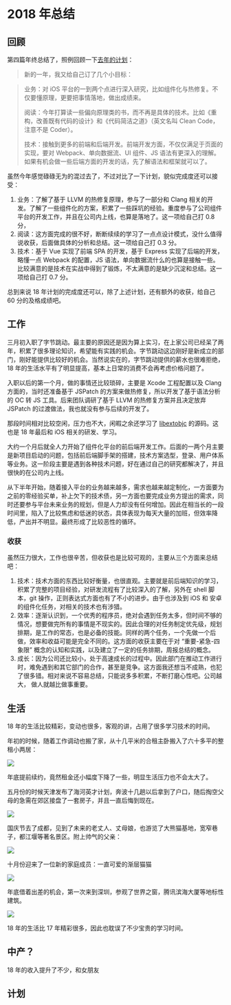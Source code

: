 # 2018 年总结

## 回顾

第四篇年终总结了，照例回顾一下[去年的计划](./2017-conclusion.md)：

> 新的一年，我又给自己订了几个小目标：

> 业务：对 iOS 平台的一到两个点进行深入研究，比如组件化与热修复。不仅要懂原理，更要把事情落地，做出成绩来。
> 
> 阅读：今年打算读一些偏向原理类的书，而不再是具体的技术。比如《重构，改善既有代码的设计》和《代码简洁之道》（英文名叫 Clean Code，注意不是 Coder）。
>
> 技术：接触到更多的前端和后端开发。前端开发方面，不仅仅满足于页面的实现，要对 Webpack、单向数据流、UI 组件、JS 语法有更深入的理解。如果有机会做一些后端方面的开发的话，先了解语法和框架就可以了。

虽然今年感觉碌碌无为的混过去了，不过对比了一下计划，貌似完成度还可以接受：

1. 业务：了解了基于 LLVM 的热修复原理，参与了一部分和 Clang 相关的开发。了解了一些组件化的方案，积累了一些踩坑的经验。重度参与了公司组件平台的开发工作，并且在公司内上线，也算是落地了。这一项给自己打 0.8 分，
2. 阅读：这方面完成的很不好，断断续续的学习了一点点设计模式，没什么值得说收获，后面做具体的分析和总结。这一项给自己打 0.3 分。
3. 技术：基于 Vue 实现了前端 SPA 的开发，基于 Express 实现了后端的开发，略懂一点 Webpack 的配置，JS 语法，单向数据流什么的也算是接触一些。比较满意的是技术在实战中得到了锻炼，不太满意的是缺少沉淀和总结。这一项给自己打 0.7 分。

总到来说 18 年计划的完成度还可以，除了上述计划，还有额外的收获，给自己 60 分的及格成绩吧。

## 工作

三月初入职了字节跳动。最主要的原因还是因为算上实习，在上家公司已经呆了两年，积累了很多理论知识，希望能有实践的机会。字节跳动这边刚好是新成立的部门，刚好能提供比较好的机会。当然说实在的，字节跳动提供的薪水也很难拒绝，18 年的生活水平有了明显提高，基本上日常的消费不会再考虑价格问题了。

入职以后的第一个月，做的事情还比较琐碎，主要是 Xcode 工程配置以及 Clang 方面的，当时还准备基于 JSPatch 的方案来做热修复，所以开发了基于语法分析的 OC 转 JS 工具。后来团队调研了基于 LLVM 的热修复方案并且决定放弃 JSPatch 的过渡做法，我也就没有参与后续的开发了。

那段时间相对比较空闲，压力也不大，闲暇之余还学习了 [libextobjc](https://github.com/jspahrsummers/libextobjc) 的源码。这也是 18 年最后和 iOS 相关的研发、学习。

大约一个月后就全人力开始了组件化平台的前后端开发工作。后面的一两个月主要是新项目启动的问题，包括前后端脚手架的搭建，技术方案选型，登录、用户体系等业务。这一阶段主要是遇到各种技术问题，好在通过自己的研究都解决了，并且很快的在公司内上线。

从下半年开始，随着接入平台的业务越来越多，需求也越来越定制化，一方面要为之前的零经验买单，补上欠下的技术债，另一方面也要完成业务方提出的需求，同时还要参与平台未来业务的规划，但是人力却没有任何增加。因此在相当长的一段时间里，陷入了比较焦虑和低迷的状态，具体表现为每天大量的加班，但效率降低，产出并不明显。最终形成了比较恶性的循环。

### 收获

虽然压力很大，工作也很辛苦，但收获也是比较可观的，主要从三个方面来总结吧：

1. 技术：技术方面的东西比较好衡量，也很直观。主要就是前后端知识的学习，积累了完整的项目经验，对研发流程有了比较深入的了解，另外在 shell 脚本，git 操作，正则表达式方面也有了不小的进步。由于也涉及到 iOS 和 安卓 的组件化任务，对相关的技术也有涉猎。
2. 效率：逐渐认识到，一个优秀的程序员，绝对会遇到任务太多，但时间不够的情况，想要做完所有的事情是不现实的。因此合理的对任务制定优先级，规划排期，是工作的常态，也是必备的技能。同样的两个任务，一个先做一个后做，效率和收益可能是完全不同的。这方面的收获主要在于对 “重要-紧急-四象限” 概念的认知和实践，以及建立了一定的任务排期，周报总结的概念。
3. 成长：因为公司还比较小，处于高速成长的过程中。因此部门在推动工作进行时，难免遇到和其它部门的合作，甚至是竞争。这方面我还想当不成熟，也犯了很多错。相对来说不容易总结，只能说多多积累，不断打磨心性吧。公司越大， 做人就越比做事重要。

## 生活

18 年的生活比较精彩，变动也很多，客观的讲，占用了很多学习技术的时间。

年初的时候，随着工作调动也搬了家，从十几平米的合租主卧搬入了六十多平的整租小两居：

![](http://blog.bestswifter.com/WechatIMG5.jpeg)

年底提前续约，竟然租金还小幅度下降了一些，明显生活压力也不会太大了。

五月份的时候天津发布了海河英才计划，奔波十几趟以后拿到了户口，随后掏空父母的急需在郊区接盘了一套房子，并且一直后悔到现在。

![](http://blog.bestswifter.com/zhunqianzheng.jpeg)

国庆节去了成都，见到了未来的老丈人、丈母娘，也游览了大熊猫基地，宽窄巷子，都江堰等著名景区。附上帅气的父亲：

![](http://blog.bestswifter.com/chengdu-baba.jpeg)

十月份迎来了一位新的家庭成员：一直可爱的渐层猫猫

![](http://blog.bestswifter.com/cat.jpeg)

年底借着出差的机会，第一次来到深圳，参观了世界之窗，腾讯滨海大厦等地标性建筑。

![](http://blog.bestswifter.com/tencent.jpeg)

18 年的生活比 17 年精彩很多，因此也耽误了不少宝贵的学习时间。

## 中产？

18 年的收入提升了不少，和女朋友

## 计划
